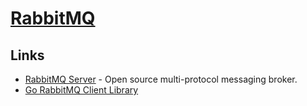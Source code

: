 # [RabbitMQ](https://www.rabbitmq.com/)

## Links

- [RabbitMQ Server](https://github.com/rabbitmq/rabbitmq-server) - Open source multi-protocol messaging broker.
- [Go RabbitMQ Client Library](https://github.com/streadway/amqp)
